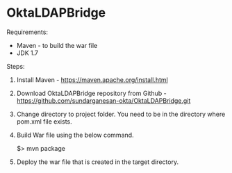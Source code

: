 # OktaLDAPBridge

Requirements:

* Maven - to build the war file
* JDK 1.7 


Steps:

1. Install Maven - https://maven.apache.org/install.html

2. Download OktaLDAPBridge repository from Github - https://github.com/sundarganesan-okta/OktaLDAPBridge.git

3. Change directory to project folder. You need to be in the directory where pom.xml file exists.

4. Build War file using the below command.
	
	$> mvn package

5. Deploy the war file that is created in the target directory.  
